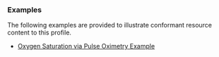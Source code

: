 <!-- Uncomment and update with links to example resource(s) -->
<h3>Examples</h3>

<p>
The following examples are provided to illustrate conformant resource content to this profile.
</p>

- [Oxygen Saturation via Pulse Oximetry Example](Observation-oxygenSaturationPulseOx-example.html)
